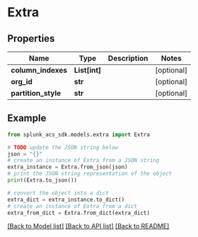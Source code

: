 # Extra


## Properties

Name | Type | Description | Notes
------------ | ------------- | ------------- | -------------
**column_indexes** | **List[int]** |  | [optional] 
**org_id** | **str** |  | [optional] 
**partition_style** | **str** |  | [optional] 

## Example

```python
from splunk_acs_sdk.models.extra import Extra

# TODO update the JSON string below
json = "{}"
# create an instance of Extra from a JSON string
extra_instance = Extra.from_json(json)
# print the JSON string representation of the object
print(Extra.to_json())

# convert the object into a dict
extra_dict = extra_instance.to_dict()
# create an instance of Extra from a dict
extra_from_dict = Extra.from_dict(extra_dict)
```
[[Back to Model list]](../README.md#documentation-for-models) [[Back to API list]](../README.md#documentation-for-api-endpoints) [[Back to README]](../README.md)


